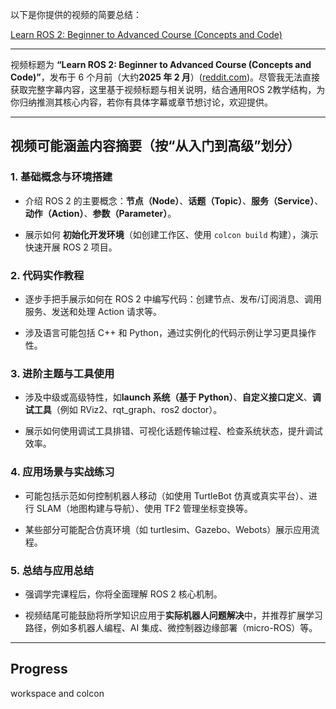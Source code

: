 以下是你提供的视频的简要总结：

[Learn ROS 2: Beginner to Advanced Course (Concepts and Code)](https://www.youtube.com/watch?v=HJAE5Pk8Nyw&utm_source=chatgpt.com)

---

视频标题为 **“Learn ROS 2: Beginner to Advanced Course (Concepts and Code)”**，发布于 6 个月前（大约**2025 年 2 月**）([reddit.com](https://www.reddit.com/r/ROS/comments/1i9frdn/learn_ros_2_beginner_to_advanced_course_concepts/?utm_source=chatgpt.com "Beginner to Advanced Course (Concepts and Code) : r/ROS"))。尽管我无法直接获取完整字幕内容，这里基于视频标题与相关说明，结合通用ROS 2教学结构，为你归纳推测其核心内容，若你有具体字幕或章节想讨论，欢迎提供。

---

## 视频可能涵盖内容摘要（按“从入门到高级”划分）

### 1. **基础概念与环境搭建**

- 介绍 ROS 2 的主要概念：**节点（Node）**、**话题（Topic）**、**服务（Service）**、**动作（Action）**、**参数（Parameter）**。
    
- 展示如何 **初始化开发环境**（如创建工作区、使用 `colcon build` 构建），演示快速开展 ROS 2 项目。
    

### 2. **代码实作教程**

- 逐步手把手展示如何在 ROS 2 中编写代码：创建节点、发布/订阅消息、调用服务、发送和处理 Action 请求等。
    
- 涉及语言可能包括 C++ 和 Python，通过实例化的代码示例让学习更具操作性。
    

### 3. **进阶主题与工具使用**

- 涉及中级或高级特性，如**launch 系统（基于 Python）**、**自定义接口定义**、**调试工具**（例如 RViz2、rqt_graph、ros2 doctor）。
    
- 展示如何使用调试工具排错、可视化话题传输过程、检查系统状态，提升调试效率。
    

### 4. **应用场景与实战练习**

- 可能包括示范如何控制机器人移动（如使用 TurtleBot 仿真或真实平台）、进行 SLAM（地图构建与导航）、使用 TF2 管理坐标变换等。
    
- 某些部分可能配合仿真环境（如 turtlesim、Gazebo、Webots）展示应用流程。
    

### 5. **总结与应用总结**

- 强调学完课程后，你将全面理解 ROS 2 核心机制。
    
- 视频结尾可能鼓励将所学知识应用于**实际机器人问题解决**中，并推荐扩展学习路径，例如多机器人编程、AI 集成、微控制器边缘部署（micro-ROS）等。
    

---

## Progress
 workspace and colcon